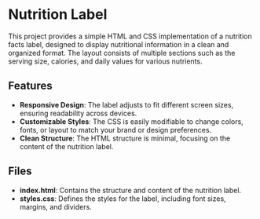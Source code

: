 # Nutrition Label

This project provides a simple HTML and CSS implementation of a nutrition facts label, designed to display nutritional information in a clean and organized format. The layout consists of multiple sections such as the serving size, calories, and daily values for various nutrients.

## Features

- **Responsive Design**: The label adjusts to fit different screen sizes, ensuring readability across devices.
- **Customizable Styles**: The CSS is easily modifiable to change colors, fonts, or layout to match your brand or design preferences.
- **Clean Structure**: The HTML structure is minimal, focusing on the content of the nutrition label.

## Files

- **index.html**: Contains the structure and content of the nutrition label.
- **styles.css**: Defines the styles for the label, including font sizes, margins, and dividers.
